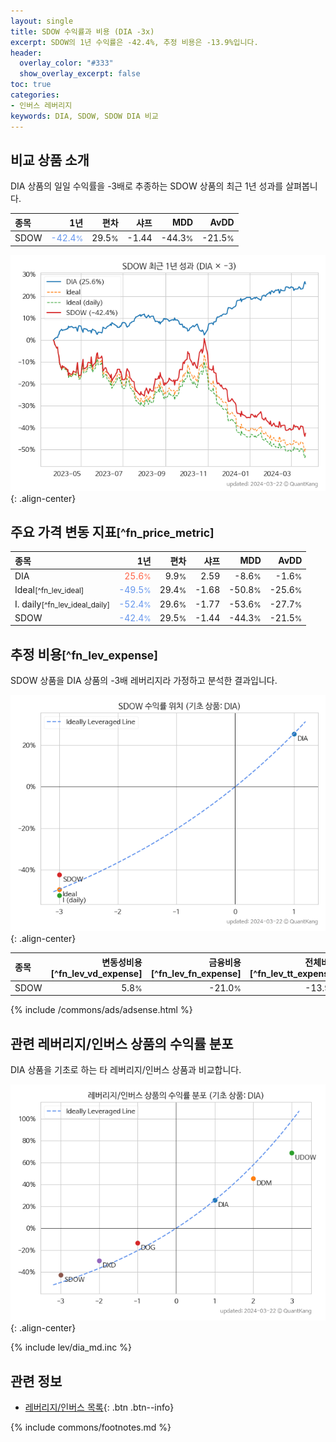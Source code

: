 ```yaml
---
layout: single
title: SDOW 수익률과 비용 (DIA -3x)
excerpt: SDOW의 1년 수익률은 -42.4%, 추정 비용은 -13.9%입니다.
header:
  overlay_color: "#333"
  show_overlay_excerpt: false
toc: true
categories:
- 인버스 레버리지
keywords: DIA, SDOW, SDOW DIA 비교
---
```


## 비교 상품 소개


DIA 상품의 일일 수익률을 -3배로 추종하는 SDOW 상품의 최근 1년 성과를 살펴봅니다.





| **종목** | **1년** | **편차** | **샤프** | **MDD** | **AvDD** |
| :------------ | ------: | -----------: | -------: | ------: | -------: |
| SDOW | <span style="color: cornflowerblue">-42.4<small>%</small></span> | 29.5<small>%</small> | -1.44 | -44.3<small>%</small> | -21.5<small>%</small> |

<!-- more -->


![SDOW](/lev/images/sdow.png){: .align-center}


## 주요 가격 변동 지표<small>[^fn_price_metric]</small>


| **종목** | **1년** | **편차** | **샤프** | **MDD** | **AvDD** |
| :------------ | ------: | -----------: | -------: | ------: | -------: |
| DIA | <span style="color: tomato">25.6<small>%</small></span> | 9.9<small>%</small> | 2.59 | -8.6<small>%</small> | -1.6<small>%</small> |
| Ideal<small>[^fn_lev_ideal]</small> | <span style="color: cornflowerblue">-49.5<small>%</small></span> | 29.4<small>%</small> | -1.68 | -50.8<small>%</small> | -25.6<small>%</small> |
| I. daily<small>[^fn_lev_ideal_daily]</small> | <span style="color: cornflowerblue">-52.4<small>%</small></span> | 29.6<small>%</small> | -1.77 | -53.6<small>%</small> | -27.7<small>%</small> |
| SDOW | <span style="color: cornflowerblue">-42.4<small>%</small></span> | 29.5<small>%</small> | -1.44 | -44.3<small>%</small> | -21.5<small>%</small> |


## 추정 비용<small>[^fn_lev_expense]</small><a id="expense"></a>

SDOW 상품을 DIA 상품의 -3배 레버리지라 가정하고 분석한 결과입니다.

![SDOW](/lev/images/sdow_ideal.png){: .align-center}

| **종목** | **변동성비용**[^fn_lev_vd_expense] | **금융비용**[^fn_lev_fn_expense] | **전체비용**[^fn_lev_tt_expense] |
| :------------ | ------: | -----------: | -------: |
| SDOW | 5.8<small>%</small> | -21.0<small>%</small> | -13.9<small>%</small> |

{% include /commons/ads/adsense.html %}



## 관련 레버리지/인버스 상품의 수익률 분포

DIA 상품을 기초로 하는 타 레버리지/인버스 상품과 비교합니다.

![DIA](/lev/images/dia_ideal.png){: .align-center}

{% include lev/dia_md.inc %}


## 관련 정보

- [레버리지/인버스 목록](/lev/){: .btn .btn--info}

{% include commons/footnotes.md %}